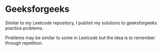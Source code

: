 # Geeksforgeeks

Similar to my Leetcode repository, I publish my solutions to geeksforgeeks practice problems. 

Problems may be similar to some in Leetcode but the idea is to remember through repetition. 
